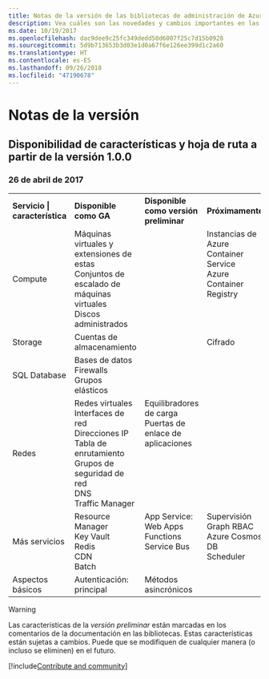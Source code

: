 ```yaml
---
title: Notas de la versión de las bibliotecas de administración de Azure para .NET | Microsoft Docs
description: Vea cuáles son las novedades y cambios importantes en las bibliotecas de administración de Azure para .NET.
ms.date: 10/19/2017
ms.openlocfilehash: dac9dee9c25fc349dedd50d6007f25c7d15b0928
ms.sourcegitcommit: 5d9b713653b3d03e1d0a67f6e126ee399d1c2a60
ms.translationtype: HT
ms.contentlocale: es-ES
ms.lasthandoff: 09/26/2018
ms.locfileid: "47190678"
---
```

# <a name="release-notes"></a>Notas de la versión 

## <a name="feature-availability-and-road-map-as-of-version-100"></a>Disponibilidad de características y hoja de ruta a partir de la versión 1.0.0 ##
### <a name="april-26-2017"></a>26 de abril de 2017

<table>
  <tr>
    <th align="left">Servicio | característica</th>
    <th align="left">Disponible como GA</th>
    <th align="left">Disponible como versión preliminar</th>
    <th align="left">Próximamente</th>
  </tr>
  <tr>
    <td>Compute</td>
    <td>Máquinas virtuales y extensiones de estas<br>Conjuntos de escalado de máquinas virtuales<br>Discos administrados</td>
    <td></td>
    <td valign="top">Instancias de Azure Container Service<br>Azure Container Registry</td>
  </tr>
  <tr>
    <td>Storage</td>
    <td>Cuentas de almacenamiento</td>
    <td></td>
    <td>Cifrado</td>
  </tr>
  <tr>
    <td>SQL Database</td>
    <td>Bases de datos<br>Firewalls<br>Grupos elásticos</td>
    <td></td>
    <td valign="top"></td>
  </tr>
  <tr>
    <td>Redes</td>
    <td>Redes virtuales<br>Interfaces de red<br>Direcciones IP<br>Tabla de enrutamiento<br>Grupos de seguridad de red<br>DNS<br>Traffic Manager</td>
    <td valign="top">Equilibradores de carga<br>Puertas de enlace de aplicaciones</td>
    <td valign="top"></td>
  </tr>
  <tr>
    <td>Más servicios</td>
    <td>Resource Manager<br>Key Vault<br>Redis<br>CDN<br>Batch</td>
    <td valign="top">App Service: Web Apps<br>Functions<br>Service Bus</td>
    <td valign="top">Supervisión<br>Graph RBAC<br>Azure Cosmos DB<br>Scheduler</td>
  </tr>
  <tr>
    <td>Aspectos básicos</td>
    <td>Autenticación: principal</td>
    <td>Métodos asincrónicos</td>
    <td valign="top"></td>
  </tr>
</table>

> [!WARNING] 
> Las características de la *versión preliminar* están marcadas en los comentarios de la documentación en las bibliotecas. Estas características están sujetas a cambios. Puede que se modifiquen de cualquier manera (o incluso se eliminen) en el futuro.

[!include[Contribute and community](includes/contribute.md)]
